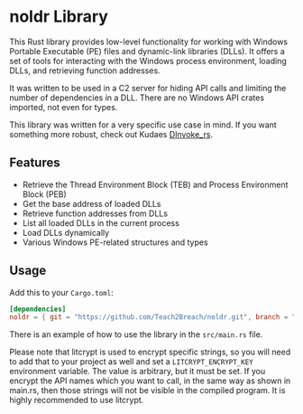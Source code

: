 # noldr Library

This Rust library provides low-level functionality for working with Windows Portable Executable (PE) files and dynamic-link libraries (DLLs). It offers a set of tools for interacting with the Windows process environment, loading DLLs, and retrieving function addresses.

It was written to be used in a C2 server for hiding API calls and limiting the number of dependencies in a DLL. There are no Windows API crates imported, not even for types.

This library was written for a very specific use case in mind. If you want something more robust, check out Kudaes [DInvoke_rs](https://github.com/Kudaes/DInvoke_rs).

## Features

- Retrieve the Thread Environment Block (TEB) and Process Environment Block (PEB)
- Get the base address of loaded DLLs
- Retrieve function addresses from DLLs
- List all loaded DLLs in the current process
- Load DLLs dynamically
- Various Windows PE-related structures and types

## Usage

Add this to your `Cargo.toml`:

```toml
[dependencies]
noldr = { git = "https://github.com/Teach2Breach/noldr.git", branch = "main" }
```

There is an example of how to use the library in the `src/main.rs` file. 

Please note that litcrypt is used to encrypt specific strings, so you will need to add that to your project as well and set a `LITCRYPT_ENCRYPT_KEY` environment variable. The value is arbitrary, but it must be set. If you encrypt the API names which you want to call, in the same way as shown in main.rs, then those strings will not be visible in the compiled program. It is highly recommended to use litcrypt.


